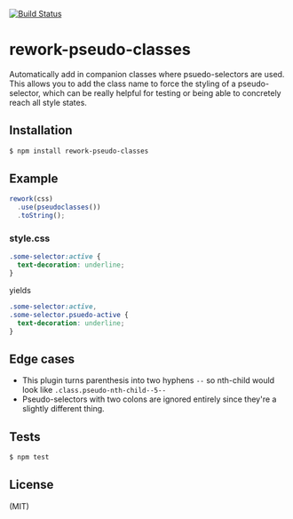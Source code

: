 
[![Build Status](https://travis-ci.org/SlexAxton/rework-pseudo-classes.png)](https://travis-ci.org/SlexAxton/rework-pseudo-classes)


# rework-pseudo-classes

Automatically add in companion classes where psuedo-selectors are used. This allows you to add the
class name to force the styling of a pseudo-selector, which can be really helpful for testing
or being able to concretely reach all style states.

## Installation

```bash
$ npm install rework-pseudo-classes
```

## Example

```js
rework(css)
  .use(pseudoclasses())
  .toString();
```

### style.css

```css
.some-selector:active {
  text-decoration: underline;
}
```

yields

```css
.some-selector:active,
.some-selector.psuedo-active {
  text-decoration: underline;
}
```

## Edge cases

* This plugin turns parenthesis into two hyphens `--` so nth-child would look like `.class.pseudo-nth-child--5--`
* Pseudo-selectors with two colons are ignored entirely since they're a slightly different thing.

## Tests

```bash
$ npm test
```

## License

(MIT)

